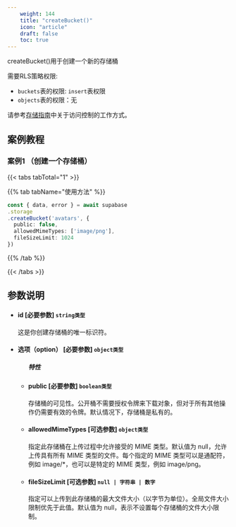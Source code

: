 ```yaml
---
    weight: 144
    title: "createBucket()"
    icon: "article"
    draft: false
    toc: true
---
```



createBucket()用于创建一个新的存储桶


需要RLS策略权限:
  - `buckets`表的权限: `insert`表权限
  - `objects`表的权限：无

请参考[存储指南](/docs/app/storage/storage#access-control)中关于访问控制的工作方式。




## 案例教程

### 案例1 （创建一个存储桶）

{{< tabs tabTotal="1" >}}


{{% tab tabName="使用方法" %}}



  ```ts
const { data, error } = await supabase                                      
  .storage
  .createBucket('avatars', {
    public: false,
    allowedMimeTypes: ['image/png'],
    fileSizeLimit: 1024
  })
  ```



{{% /tab %}}

{{< /tabs >}}



## 参数说明

<ul className="method-list-group">
  
<li className="method-list-item">
  <h4 className="method-list-item-label">
    <span className="method-list-item-label-name">
      id
    </span>
    <span className="method-list-item-label-badge required">
      [必要参数]
    </span>
    <span className="method-list-item-validation">
      <code>string类型</code>
    </span>
  </h4>
  <div class="method-list-item-description">

这是你创建存储桶的唯一标识符。

  </div>
  
</li>


<li className="method-list-item">
  <h4 className="method-list-item-label">
    <span className="method-list-item-label-name">
      选项（option）
    </span>
    <span className="method-list-item-label-badge required">
      [必要参数]
    </span>
    <span className="method-list-item-validation">
      <code>object类型</code>
    </span>
  </h4>
  
<ul className="method-list-group">
  <h5 class="method-list-title method-list-title-isChild expanded">特性</h5>

<li className="method-list-item">
  <h4 className="method-list-item-label">
    <span className="method-list-item-label-name">
      public
    </span>
    <span className="method-list-item-label-badge required">
      [必要参数]
    </span>
    <span className="method-list-item-validation">
      <code>boolean类型</code>
    </span>
  </h4>
  <div class="method-list-item-description">

存储桶的可见性。公开桶不需要授权令牌来下载对象，但对于所有其他操作仍需要有效的令牌。默认情况下，存储桶是私有的。

  </div>
  
</li>


<li className="method-list-item">
  <h4 className="method-list-item-label">
    <span className="method-list-item-label-name">
      allowedMimeTypes
    </span>
    <span className="method-list-item-label-badge required">
      [可选参数]
    </span>
    <span className="method-list-item-validation">
      <code>object类型</code>
    </span>
  </h4>
  <div class="method-list-item-description">

指定此存储桶在上传过程中允许接受的 MIME 类型。默认值为 null，允许上传具有所有 MIME 类型的文件。每个指定的 MIME 类型可以是通配符，例如 image/*，也可以是特定的 MIME 类型，例如 image/png。

  </div>
  
</li>


<li className="method-list-item">
  <h4 className="method-list-item-label">
    <span className="method-list-item-label-name">
      fileSizeLimit
    </span>
    <span className="method-list-item-label-badge required">
      [可选参数]
    </span>
    <span className="method-list-item-validation">
      <code>null | 字符串 | 数字</code>
    </span>
  </h4>
  <div class="method-list-item-description">

指定可以上传到此存储桶的最大文件大小（以字节为单位）。全局文件大小限制优先于此值。默认值为 null，表示不设置每个存储桶的文件大小限制。

  </div>
  
</li>



</ul>

</li>

</ul>













